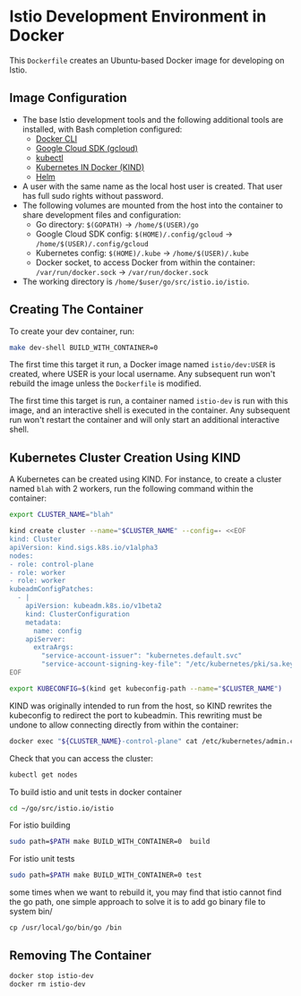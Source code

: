 # Istio Development Environment in Docker

This `Dockerfile` creates an Ubuntu-based Docker image for developing on Istio.

## Image Configuration

- The base Istio development tools and the following additional tools are installed, with Bash completion configured:
    - [Docker CLI](https://docs.docker.com/engine/reference/commandline/cli/)
    - [Google Cloud SDK (gcloud)](https://cloud.google.com/sdk/gcloud/)
    - [kubectl](https://kubernetes.io/docs/reference/kubectl/kubectl/)
    - [Kubernetes IN Docker (KIND)](https://github.com/kubernetes-sigs/kind)
    - [Helm](https://helm.sh/)
- A user with the same name as the local host user is created. That user has full sudo rights without password.
- The following volumes are mounted from the host into the container to share development files and configuration:
    - Go directory: `$(GOPATH)` → `/home/$(USER)/go`
    - Google Cloud SDK config: `$(HOME)/.config/gcloud` → `/home/$(USER)/.config/gcloud`
    - Kubernetes config: `$(HOME)/.kube` → `/home/$(USER)/.kube`
    - Docker socket, to access Docker from within the container: `/var/run/docker.sock` → `/var/run/docker.sock`
- The working directory is `/home/$user/go/src/istio.io/istio`.

## Creating The Container

To create your dev container, run:

```bash
make dev-shell BUILD_WITH_CONTAINER=0
```

The first time this target it run, a Docker image named `istio/dev:USER` is created, where USER is your local username.
Any subsequent run won't rebuild the image unless the `Dockerfile` is modified.

The first time this target is run, a container named `istio-dev` is run with this image, and an interactive shell is executed in the container.
Any subsequent run won't restart the container and will only start an additional interactive shell.

## Kubernetes Cluster Creation Using KIND

A Kubernetes can be created using KIND. For instance, to create a cluster named `blah` with 2 workers, run the following command within the container:

```bash
export CLUSTER_NAME="blah"

kind create cluster --name="$CLUSTER_NAME" --config=- <<EOF
kind: Cluster
apiVersion: kind.sigs.k8s.io/v1alpha3
nodes:
- role: control-plane
- role: worker
- role: worker
kubeadmConfigPatches:
  - |
    apiVersion: kubeadm.k8s.io/v1beta2
    kind: ClusterConfiguration
    metadata:
      name: config
    apiServer:
      extraArgs:
        "service-account-issuer": "kubernetes.default.svc"
        "service-account-signing-key-file": "/etc/kubernetes/pki/sa.key"
EOF

export KUBECONFIG=$(kind get kubeconfig-path --name="$CLUSTER_NAME")
```

KIND was originally intended to run from the host, so KIND rewrites the kubeconfig to redirect the port to kubeadmin.
This rewriting must be undone to allow connecting directly from within the container:

```bash
docker exec "${CLUSTER_NAME}-control-plane" cat /etc/kubernetes/admin.conf > $KUBECONFIG
```

Check that you can access the cluster:

```bash
kubectl get nodes
```
To build istio and unit tests in docker container
```bash
cd ~/go/src/istio.io/istio
```
For istio building
```bash
sudo path=$PATH make BUILD_WITH_CONTAINER=0  build
```
For istio unit tests
```bash
sudo path=$PATH make BUILD_WITH_CONTAINER=0 test
```
some times when we want to rebuild it, you may find that istio cannot find the go path,
one simple approach to solve it is to add go binary file to system bin/
```
cp /usr/local/go/bin/go /bin
```

## Removing The Container

```bash
docker stop istio-dev
docker rm istio-dev
```
